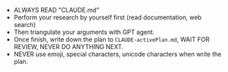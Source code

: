 - ALWAYS READ "CLAUDE.md"
- Perform your research by yourself first (read documentation, web search)
- Then triangulate your arguments with GPT agent.
- Once finish, write down the plan to `CLAUDE-activePlan.md`, WAIT FOR REVIEW, NEVER DO ANYTHING NEXT.
- NEVER use emoji, special characters, unicode characters when write the plan.
